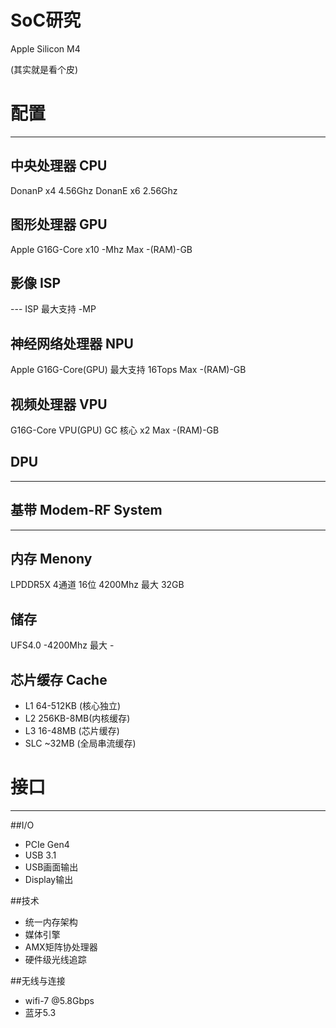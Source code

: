 # SoC研究
Apple
Silicon M4

(其实就是看个皮)

# 配置

---

## 中央处理器 CPU
   DonanP x4 4.56Ghz
   DonanE x6 2.56Ghz
   
## 图形处理器 GPU
   Apple G16G-Core x10 -Mhz
   Max -(RAM)-GB

## 影像 ISP
   --- ISP
   最大支持 -MP
   
## 神经网络处理器 NPU
   Apple G16G-Core(GPU)
   最大支持 16Tops
   Max -(RAM)-GB
   
## 视频处理器 VPU
   G16G-Core VPU(GPU)
   GC 核心 x2
   Max -(RAM)-GB
   
## DPU
   ---
   
## 基带 Modem-RF System
   ---
   
## 内存 Menony
   LPDDR5X
   4通道 16位 4200Mhz
   最大 32GB
   
## 储存
   UFS4.0 -4200Mhz
   最大 -
   
## 芯片缓存 Cache
* L1 64-512KB (核心独立)
* L2 256KB-8MB(内核缓存)
* L3 16-48MB (芯片缓存)
* SLC ~32MB (全局串流缓存)

# 接口
---
##I/O 
* PCIe Gen4
* USB 3.1
* USB画面输出
* Display输出

##技术
* 统一内存架构
* 媒体引擎
* AMX矩阵协处理器
* 硬件级光线追踪

##无线与连接
* wifi-7 @5.8Gbps
* 蓝牙5.3
